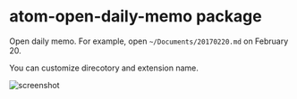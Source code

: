 # atom-open-daily-memo package

Open daily memo. For example, open `~/Documents/20170220.md` on February 20.

You can customize direcotory and extension name.

![screenshot](https://i.gyazo.com/5cf196c1b71c2780713844b1f9a20ef5.png)
